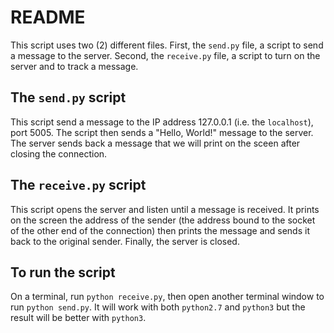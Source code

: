 # README
This script uses two (2) different files. First, the `send.py` file, a script to send a message to the server. Second, the `receive.py` file, a script to turn on the server and to track a message.

## The `send.py` script
This script send a message to the IP address 127.0.0.1 (i.e. the `localhost`), port 5005. The script then sends a "Hello, World!" message to the server. The server sends back a message that we will print on the sceen after closing the connection.

## The `receive.py` script
This script opens the server and listen until a message is received. It prints on the screen the address of the sender (the address bound to the socket of the other end of the connection) then prints the message and sends it back to the original sender. Finally, the server is closed.

## To run the script
On a terminal, run `python receive.py`, then open another terminal window to run `python send.py`. It will work with both `python2.7` and `python3` but the result will be better with `python3`.
